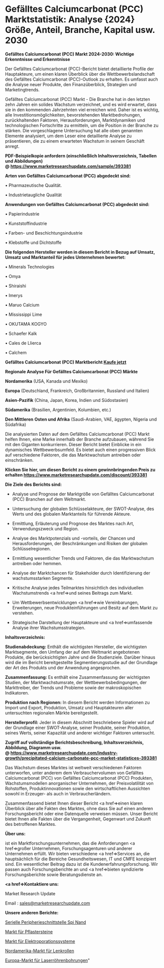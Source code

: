 # Gefälltes Calciumcarbonat (PCC) Marktstatistik: Analyse {2024} Größe, Anteil, Branche, Kapital usw. 2030

<strong>Gefälltes Calciumcarbonat (PCC) Markt 2024-2030: Wichtige Erkenntnisse und Erkenntnisse</strong>

Der Gefälltes Calciumcarbonat (PCC)-Bericht bietet detaillierte Profile der Hauptakteure, um einen klaren Überblick über die Wettbewerbslandschaft des Gefälltes Calciumcarbonat (PCC)-Outlook zu erhalten. Es umfasst auch die Analyse neuer Produkte, den Finanzüberblick, Strategien und Marketingtrends.

Gefälltes Calciumcarbonat (PCC) Markt - Die Branche hat in den letzten zehn Jahren ein solides Wachstum verzeichnet, und es wird erwartet, dass sie in den kommenden Jahrzehnten viel erreichen wird. Daher ist es wichtig, alle Investitionsmöglichkeiten, bevorstehenden Marktbedrohungen, zurückhaltenden Faktoren, Herausforderungen, Marktdynamiken und technologischen Fortschritte zu ermitteln, um die Position in der Branche zu stärken. Die vorgeschlagene Untersuchung hat alle oben genannten Elemente analysiert, um dem Leser eine detaillierte Analyse zu präsentieren, die zu einem erwarteten Wachstum in seinem Geschäft anregt.

<strong><b>PDF-Beispielkopie anfordern (einschließlich Inhaltsverzeichnis, Tabellen und Abbildungen) @ </b></strong><strong><a href=https://www.marketresearchupdate.com/sample/393381><strong>https://www.marketresearchupdate.com/sample/393381</u></a></strong></strong>

<strong>Arten von Gefälltes Calciumcarbonat (PCC) abgedeckt sind:</strong>

• Pharmazeutische Qualität.

• Industrietaugliche Qualität

<strong>Anwendungen von Gefälltes Calciumcarbonat (PCC) abgedeckt sind:</strong>

• Papierindustrie

• Kunststoffindustrie

• Farben- und Beschichtungsindustrie

• Klebstoffe und Dichtstoffe

<strong>Die folgenden Hersteller werden in diesem Bericht in Bezug auf Umsatz, Umsatz und Marktanteil für jedes Unternehmen bewertet:</strong>

• Minerals Technologies

• Omya

• Shiraishi

• Imerys

• Maruo Calcium

• Mississippi Lime

• OKUTAMA KOGYO

• Schaefer Kalk

• Cales de Llierca

• Calchem

<strong>Gefälltes Calciumcarbonat (PCC) Marktbericht <a href=https://www.marketresearchupdate.com/buynow/393381>Kaufe jetzt</a></strong>

<strong>Regionale Analyse Für Gefälltes Calciumcarbonat (PCC) Märkte</strong>

<strong>Nordamerika</strong> (USA, Kanada und Mexiko)

<strong>Europa</strong> (Deutschland, Frankreich, Großbritannien, Russland und Italien)

<strong>Asien-Pazifik</strong> (China, Japan, Korea, Indien und Südostasien)

<strong>Südamerika</strong> (Brasilien, Argentinien, Kolumbien, etc.)

<strong>Den Mittleren</strong> <strong>Osten und Afrika</strong> (Saudi-Arabien, VAE, ägypten, Nigeria und Südafrika)

Die analysierten Daten auf dem Gefälltes Calciumcarbonat (PCC) Markt helfen Ihnen, eine Marke innerhalb der Branche aufzubauen, während Sie mit den Giganten konkurrieren. Dieser Bericht bietet Einblicke in ein dynamisches Wettbewerbsumfeld. Es bietet auch einen progressiven Blick auf verschiedene Faktoren, die das Marktwachstum antreiben oder einschränken.

<strong>Klicken Sie hier, um diesen Bericht zu einem gewinnbringenden Preis zu erhalten
</strong><strong><a href=https://www.marketresearchupdate.com/discount/393381>https://www.marketresearchupdate.com/discount/393381</b></u></strong></a>

<strong>Die Ziele des Berichts sind:</strong>

- Analyse und Prognose der Marktgröße von Gefälltes Calciumcarbonat (PCC) Branchen auf dem Weltmarkt.

- Untersuchung der globalen Schlüsselakteure, der SWOT-Analyse, des Werts und des globalen Marktanteils für führende Akteure.

- Ermittlung, Erläuterung und Prognose des Marktes nach Art, Verwendungszweck und Region.

- Analyse des Marktpotenzials und -vorteils, der Chancen und Herausforderungen, der Beschränkungen und Risiken der globalen Schlüsselregionen.

- Ermittlung wesentlicher Trends und Faktoren, die das Marktwachstum antreiben oder hemmen.

- Analyse der Marktchancen für Stakeholder durch Identifizierung der wachstumsstarken Segmente.

- Kritische Analyse jedes Teilmarktes hinsichtlich des individuellen Wachstumstrends <a href=>und</a> seines Beitrags zum Markt.

- Um Wettbewerbsentwicklungen <a href=>wie</a> Vereinbarungen, Erweiterungen, neue Produkteinführungen und Besitz auf dem Markt zu verstehen.

- Strategische Darstellung der Hauptakteure und <a href=>umfas</a>sende Analyse ihrer Wachstumsstrategien.

<strong>Inhaltsverzeichnis:</strong>

<strong>Studienabdeckung:</strong> Enthält die wichtigsten Hersteller, die wichtigsten Marktsegmente, den Umfang der auf dem Weltmarkt angebotenen Produkte, die berücksichtigten Jahre und die Studienziele. Darüber hinaus wird die im Bericht bereitgestellte Segmentierungsstudie auf der Grundlage der Art des Produkts und der Anwendung angesprochen.

<strong>Zusammenfassung:</strong> Es enthält eine Zusammenfassung der wichtigsten Studien, der Marktwachstumsrate, der Wettbewerbsbedingungen, der Markttreiber, der Trends und Probleme sowie der makroskopischen Indikatoren.

<strong>Produktion nach Regionen:</strong> In diesem Bericht werden Informationen zu Import und Export, Produktion, Umsatz und Hauptakteuren aller untersuchten regionalen Märkte bereitgestellt.

<strong>Herstellerprofil:</strong> Jeder in diesem Abschnitt beschriebene Spieler wird auf der Grundlage einer SWOT-Analyse, seiner Produkte, seiner Produktion, seines Werts, seiner Kapazität und anderer wichtiger Faktoren untersucht.

<strong><b>Zugriff auf vollständige Berichtsbeschreibung, Inhaltsverzeichnis, Abbildung, Diagramm usw. @ </b></strong><strong><a href=https://www.marketresearchupdate.com/industry-growth/precipitated-calcium-carbonate-pcc-market-statistices-393381>https://www.marketresearchupdate.com/industry-growth/precipitated-calcium-carbonate-pcc-market-statistices-393381</a></strong>

Das Wachstum dieses Marktes ist weltweit verschiedenen Faktoren unterworfen, unter anderem dem Verbrauchervolumen von Gefälltes Calciumcarbonat (PCC) von Gefälltes Calciumcarbonat (PCC) Produkten, Wachstumsmodellen anorganischer Unternehmen, der Preisvolatilität von Rohstoffen, Produktinnovationen sowie den wirtschaftlichen Aussichten sowohl in Erzeuger- als auch in Verbraucherländern.

Zusammenfassend bietet Ihnen dieser Bericht <a href=>einen</a> klaren Überblick über alle Fakten des Marktes, ohne dass Sie auf einen anderen Forschungsbericht oder eine Datenquelle verweisen müssen. Unser Bericht bietet Ihnen alle Fakten über die Vergangenheit, Gegenwart und Zukunft des betroffenen Marktes.

<strong>Über uns:</strong>

 ist ein Marktforschungsunternehmen, das die Anforderungen <a href=>großer</a> Unternehmen, Forschungsagenturen und anderer Unternehmen erfüllt. Wir bieten verschiedene <a href=>Services</a> an, die hauptsächlich für die Bereiche Gesundheitswesen, IT und CMFE konzipiert sind. Ein wesentlicher Beitrag dazu ist die Kundenerfahrungsforschung. Wir passen auch Forschungsberichte an und <a href=>bieten</a> syndizierte Forschungsberichte sowie Beratungsdienste an.

<strong><a href=>Kontaktiere uns:</a></strong>

Market Research Update

Email : sales@marketresearchupdate.com

<strong>Unsere anderen Berichte:</strong>

<a href=https://www.linkedin.com/pulse/serial-peripheral-interface-spi-nand>Serielle Peripherieschnittstelle Spi Nand</a>

<a href=https://www.linkedin.com/pulse/pavers-building-market-size-industry>Markt für Pflastersteine</a>

<a href=https://www.linkedin.com/pulse/electroporation-systems-market-analysis-segment>Markt für Elektroporationssysteme</a>

<a href=https://www.linkedin.com/pulse/north-america-castor-wheel-market-trends-2023>Nordamerika-Markt für Lenkrollen</a>

<a href=https://www.linkedin.com/pulse/europe-laser-tubes-bores-market-size-scope-top-key-company>Europa-Markt für Laserröhrenbohrungen</a>"
